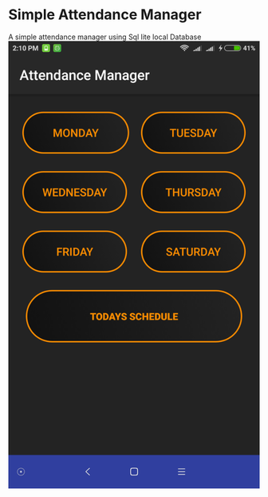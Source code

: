 # Simple Attendance Manager
A simple attendance manager using Sql lite local Database
![](app/src/main/res/drawable/out.png)
